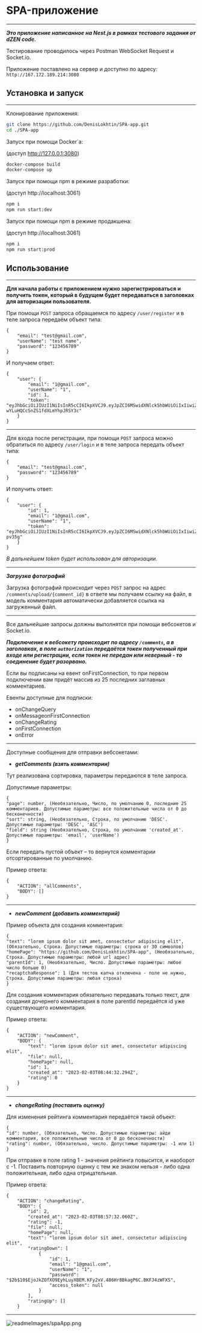 # SPA-приложение

***
***Это приложение написанное на Nest.js в рамках тестового задания от dZEN code.***

Тестирование проводилось через Postman WebSocket Request и Socket.io.

Приложение поставлено на сервер и доступно по адресу: ```http://167.172.189.214:3080```

## Установка и запуск

***
Клонирование приложения:

```bash
git clone https://github.com/DenisLokhtin/SPA-app.git
cd ./SPA-app
```

Запуск при помощи Docker`а:

(доступ http://127.0.0.1:3080)

```bash
docker-compose build
docker-compose up
```

Запуск при помощи npm в режиме разработки:

(доступ http://localhost:3061)

```bash
npm i
npm run start:dev
```

Запуск при помощи npm в режиме продакшена:

(доступ http://localhost:3061)

```bash
npm i
npm run start:prod
```

## Использование

***
**Для начала работы с приложением нужно зарегистрироваться и получить токен, который в будущем будет передаваться в
заголовках для авторизации пользователя.**

При помощи ```POST``` запроса обращаемся по адресу ```/user/register``` и в теле запроса передаём объект типа:

``` 
{
    "email": "test@gmail.com",
    "userName": "test name",
    "password": "123456789"
} 
```

И получаем ответ:

```
{
    "user": {
        "email": "1@gmail.com",
        "userName": "1",
        "id": 1,
        "token": "eyJhbGciOiJIUzI1NiIsInR5cCI6IkpXVCJ9.eyJpZCI6MSwidXNlck5hbWUiOiIxIiwiZW1haWwiOiIxQGdtYWlsLmNvbSIsImlhdCI6MTY3NTQwNDI0N30.gjXiupqo9Ta9Ba7-wYLuHQCcSnZS1fdXLmYhpJRSY3c"
    }
}
```

***

Для входа после регистрации, при помощи ```POST``` запроса можно обратиться по адресу ```/user/login``` и в теле
запроса передать объект типа:

``` 
{
    "email": "test@gmail.com",
    "password": "123456789"
} 
```

И получить ответ:

```
{
    "user": {
        "id": 1,
        "email": "1@gmail.com",
        "userName": "1",
        "token": "eyJhbGciOiJIUzI1NiIsInR5cCI6IkpXVCJ9.eyJpZCI6MSwidXNlck5hbWUiOiIxIiwiZW1haWwiOiIxQGdtYWlsLmNvbSIsImlhdCI6MTY3NTQwNDYxM30.l5giwu10zOByOi8LMz4CMrrJ91E4o7zhL4iaa-pv35g"
    }
}
```

*В дальнейшем token будет использован для авторизации.*

***
***Загрузка фотографий***

Загрузка фотографий происходит через ```POST``` запрос на адрес ```/comments/upload/{comment_id}``` в ответе мы
получаем ссылку на файл, в модель комментария автоматически добавляется ссылка на загруженный файл.

***

Все дальнейшие запросы должны выполнятся при помощи вебсокетов и Socket.io.

***Подключение к вебсокету происходит по адресу ```/comments```, а в заголовках, в поле ```authorization``` передаётся
токен полученный при входе или регистрации, если токен не передан или неверный - то соединение будет разорвано.***

Если вы подписаны на евент onFirstConnection, то при первом подключении вам придёт массив из 25 последних заглавных
комментариев.

Евенты доступные для подписки:

- onChangeQuery
- onMessageonFirstConnection
- onChangeRating
- onFirstConnection
- onError

***

Доступные сообщения для отправки вебсокетами:

- ***getComments (взять комментарии)***

Тут реализована сортировка, параметры передаются в теле запроса.

Допустимые параметры:

```
{
"page": number, (Необязательно, Число, по умолчанию 0, последние 25 комментариев. Допустимые параметры: все положительные числа от 0 до бесконечности)
"sort": string, (Необязательно, Строка, по умолчанию 'DESC'. Допустимые параметры: 'DESC', 'ASC')
"field": string (Необязательно, Строка, по умолчанию 'created_at'. Допустимые параметры: 'email', 'userName')
}
```

Если передать пустой объект – то вернутся комментарии отсортированные по умолчанию.

Пример ответа:

```
{
    "ACTION": "allComments",
    "BODY": []
}
```

***

- ***newComment (добавить комментарий)***

Пример объекта для создания комментария:

```
{
"text": "lorem ipsum dolor sit amet, consectetur adipiscing elit", (Обязательно, Строка. Допустимые параметры: строка от 30 символов)
"homePage": "https://github.com/DenisLokhtin/SPA-app", (Необязательно, Строка. Допустимые параметры: любой url адрес)
"parentId": 1, (Необязательно, Число. Допустимые параметры: любое число больше 0)
"recaptchaResponse": 1 (Для тестов капча отключена - поле не нужно, Строка. Допустимые параметры: любая строка)
}
```

Для создания комментария обязательно передавать только текст, для создания дочернего комментария в поле parentId
передаётся id уже существующего комментария.

Пример ответа:

```
{
    "ACTION": "newComment",
    "BODY": {
        "text": "lorem ipsum dolor sit amet, consectetur adipiscing elit",
        "file": null,
        "homePage": null,
        "id": 1,
        "created_at": "2023-02-03T08:44:32.294Z",
        "rating": 0
    }
}
```

***

- ***changeRating (поставить оценку)***

Для изменения рейтинга комментария передаётся такой объект:

```
{
"id": number, (Обязательно, Число. Допустимые параметры: айди комментария, все положительные числа от 0 до бесконечности)
"rating": number, (Обязательно, число. Допустимые параметры: -1 или 1)
}
```

При отправке в поле rating 1 - значения рейтинга повысится, и наоборот с -1. Поставить повторную оценку с тем же знаком
нельзя - либо одна положительная, либо одна отрицательная.

Пример ответа:

```
{
    "ACTION": "changeRating",
    "BODY": {
        "id": 2,
        "created_at": "2023-02-03T08:57:32.060Z",
        "rating": -1,
        "file": null,
        "homePage": null,
        "text": "lorem ipsum dolor sit amet, consectetur adipiscing elit",
        "ratingDown": [
            {
                "id": 1,
                "email": "1@gmail.com",
                "userName": "1",
                "password": "$2b$10$EjoJkZOfXO9EyhLuyXBEM.KFy2xV.486Hr8BkagP6C.BKFJ4zWFXS",
                "access_token": null
            }
        ],
        "ratingUp": []
    }
```

***

![readmeImages/spaApp.png](readmeImages/spaApp.png)